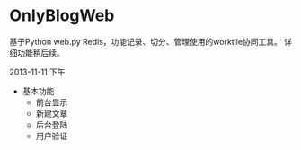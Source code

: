 OnlyBlogWeb
===
基于Python web.py Redis，功能记录、切分、管理使用的worktile协同工具。
详细功能稍后续。

2013-11-11 下午

* 基本功能
	* 前台显示
	* 新建文章
	* 后台登陆
	* 用户验证